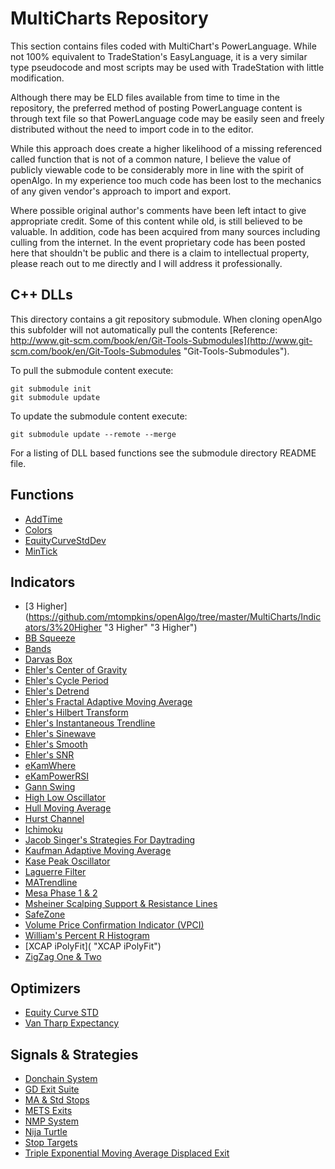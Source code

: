 # MultiCharts Repository #
This section contains files coded with MultiChart's PowerLanguage. While not 100% equivalent to TradeStation's EasyLanguage, it is a very similar type pseudocode and most scripts may be used with TradeStation with little modification.

Although there may be ELD files available from time to time in the repository, the preferred method of posting PowerLanguage content is through text file so that PowerLanguage code may be easily seen and freely distributed without the need to import code in to the editor.  

While this approach does create a higher likelihood of a missing referenced called function that is not of a common nature, I believe the value of publicly viewable code to be considerably more in line with the spirit of openAlgo. In my experience too much code has been lost to the mechanics of any given vendor's approach to import and export.

Where possible original author's comments have been left intact to give appropriate credit. Some of this content while old, is still believed to be valuable. In addition, code has been acquired from many sources including culling from the internet. In the event proprietary code has been posted here that shouldn't be public and there is a claim to intellectual property, please reach out to me directly and I will address it professionally.

## C++ DLLs
This directory contains a git repository submodule. When cloning openAlgo this subfolder will not automatically pull the contents [Reference: http://www.git-scm.com/book/en/Git-Tools-Submodules](http://www.git-scm.com/book/en/Git-Tools-Submodules "Git-Tools-Submodules"). 

To pull the submodule content execute:

    git submodule init
    git submodule update

To update the submodule content execute:

	git submodule update --remote --merge
For a listing of DLL based functions see the submodule directory README file.

## Functions ##
- [AddTime](https://github.com/mtompkins/openAlgo/tree/master/MultiCharts/Functions/AddTime "AddTime")
- [Colors](https://github.com/mtompkins/openAlgo/tree/master/MultiCharts/Functions/Colors "Colors")
- [EquityCurveStdDev](https://github.com/mtompkins/openAlgo/tree/master/MultiCharts/Functions/EquityCurveStdDev "EquityCurveStdDev")
- [MinTick](https://github.com/mtompkins/openAlgo/tree/master/MultiCharts/Functions/MinTick "MinTick")

## Indicators ##
- [3 Higher](https://github.com/mtompkins/openAlgo/tree/master/MultiCharts/Indicators/3%20Higher "3 Higher" "3 Higher")
- [BB Squeeze](https://github.com/mtompkins/openAlgo/tree/master/MultiCharts/Indicators/BB%20Squeeze "BB Squeeze") 
- [Bands](https://github.com/mtompkins/openAlgo/tree/master/MultiCharts/Indicators/Bands "Bands")
- [Darvas Box](https://github.com/mtompkins/openAlgo/tree/master/MultiCharts/Indicators/Darvas%20Box "Darvas Box")
- [Ehler's Center of Gravity](https://github.com/mtompkins/openAlgo/tree/master/MultiCharts/Indicators/Ehlers%20Center%20of%20Gravity "Ehler's Center of Gravity")
- [Ehler's Cycle Period](https://github.com/mtompkins/openAlgo/tree/master/MultiCharts/Indicators/Ehlers%20Cycle%20Period "Ehler's Cycle Period")
- [Ehler's Detrend](https://github.com/mtompkins/openAlgo/tree/master/MultiCharts/Indicators/Ehlers%20Detrend "Ehler's Detrend")
- [Ehler's Fractal Adaptive Moving Average](https://github.com/mtompkins/openAlgo/tree/master/MultiCharts/Indicators/Ehlers%20Fractal%20Adaptive%20Moving%20Average "Ehler's FRAMA")
- [Ehler's Hilbert Transform](https://github.com/mtompkins/openAlgo/tree/master/MultiCharts/Indicators/Ehlers%20Hilbert%20Transform "Ehler's Hilbert Transform")
- [Ehler's Instantaneous Trendline](https://github.com/mtompkins/openAlgo/tree/master/MultiCharts/Indicators/Ehlers%20Instantaneous%20Trendline "Ehler's Instantaneous Trendline")
- [Ehler's Sinewave](https://github.com/mtompkins/openAlgo/tree/master/MultiCharts/Indicators/Ehlers%20Sinewave "Ehler's Sinewave")
- [Ehler's Smooth](https://github.com/mtompkins/openAlgo/tree/master/MultiCharts/Indicators/Ehlers%20Smooth "Ehler's Smooth")
- [Ehler's SNR](https://github.com/mtompkins/openAlgo/tree/master/MultiCharts/Indicators/Ehlers%20SNR "Ehler's SNR")
- [eKamWhere](https://github.com/mtompkins/openAlgo/tree/master/MultiCharts/Indicators/eKamWhere "eKamWhere")
- [eKamPowerRSI](https://github.com/mtompkins/openAlgo/tree/master/MultiCharts/Indicators/eKamPowerRSI "eKamPowerRSI")
- [Gann Swing](https://github.com/mtompkins/openAlgo/tree/master/MultiCharts/Indicators/Gann%20Swing "Gann Swing")
- [High Low Oscillator](https://github.com/mtompkins/openAlgo/tree/master/MultiCharts/Indicators/High%20Low%20Oscillator "High Low Oscillator")
- [Hull Moving Average](https://github.com/mtompkins/openAlgo/tree/master/MultiCharts/Indicators/Hull%20Moving%20Average "Hull Moving Average")
- [Hurst Channel](https://github.com/mtompkins/openAlgo/tree/master/MultiCharts/Indicators/Hurst%20Channel "Hurst Channel")
- [Ichimoku](https://github.com/mtompkins/openAlgo/tree/master/MultiCharts/Indicators/Ichimoku "Ichimoku")
- [Jacob Singer's Strategies For Daytrading](https://github.com/mtompkins/openAlgo/tree/master/MultiCharts/Indicators/Jacob%20Singer's%20Strategies%20For%20Daytrading "Jacob Singer's Strategies For Daytrading")
- [Kaufman Adaptive Moving Average](https://github.com/mtompkins/openAlgo/tree/master/MultiCharts/Indicators/Kaufman%20Adaptive%20Moving%20Average "Kaufman Adaptive Moving Average")
- [Kase Peak Oscillator](https://github.com/mtompkins/openAlgo/tree/master/MultiCharts/Indicators/Kase%20Peak%20Oscillator "Kase Peak Oscillator")
- [Laguerre Filter](https://github.com/mtompkins/openAlgo/tree/master/MultiCharts/Indicators/Laguerre%20Filter%201%20%26%202 "Laguerre Filter 1 & 2")
- [MATrendline](https://github.com/mtompkins/openAlgo/tree/master/MultiCharts/Indicators/MATrendline "MATrendline")
- [Mesa Phase 1 & 2](https://github.com/mtompkins/openAlgo/tree/master/MultiCharts/Indicators/Mesa%20Phase%201%20%26%202 "Mesa Phase 1 & 2")
- [Msheiner Scalping Support & Resistance Lines](https://github.com/mtompkins/openAlgo/tree/master/MultiCharts/Indicators/Msheiner%20Scalping%20Support%20%26%20Resistance%20Lines "Msheiner Scalping Support & Resistance Lines")
- [SafeZone](https://github.com/mtompkins/openAlgo/tree/master/MultiCharts/Indicators/SafeZone "SafeZone")
- [Volume Price Confirmation Indicator (VPCI)](https://github.com/mtompkins/openAlgo/tree/master/MultiCharts/Indicators/VPCI "Volume Price Confirmation Indicator (VPCI)")
- [William's Percent R Histogram](https://github.com/mtompkins/openAlgo/tree/master/MultiCharts/Indicators/W%25R%20Histogram "William's Percent R Histogram")
- [XCAP iPolyFit]( "XCAP iPolyFit")
- [ZigZag One & Two](https://github.com/mtompkins/openAlgo/tree/master/MultiCharts/Indicators/ZigZag%20One%20%26%20Two "ZigZag One & Two")

## Optimizers ##
- [Equity Curve STD](https://github.com/mtompkins/openAlgo/tree/master/MultiCharts/Optimizations/Equity%20Curve%20STD "Equity Curve STD")
-  [Van Tharp Expectancy](https://github.com/mtompkins/openAlgo/tree/master/MultiCharts/Optimizations/Van%20Tharp%20Expectancy "Van Tharp Expectancy")

## Signals & Strategies ##
- [Donchain System](https://github.com/mtompkins/openAlgo/tree/master/MultiCharts/Signals%20%26%20Strategies/Donchain%20System "Donchain System")
- [GD Exit Suite](https://github.com/mtompkins/openAlgo/tree/master/MultiCharts/Signals%20%26%20Strategies/GD-exit-suite "GD Exit Suite")
- [MA & Std Stops](https://github.com/mtompkins/openAlgo/tree/master/MultiCharts/Signals%20%26%20Strategies/MA%20%26%20Std%20Stops "MA & Std Stops")
- [METS Exits](https://github.com/mtompkins/openAlgo/tree/master/MultiCharts/Signals%20%26%20Strategies/METS%20Exits "METS Exits")
- [NMP System](https://github.com/mtompkins/openAlgo/tree/master/MultiCharts/Signals%20%26%20Strategies/NMP%20System "NMP System")
- [Nija Turtle](https://github.com/mtompkins/openAlgo/tree/master/MultiCharts/Signals%20%26%20Strategies/Nija%20Turtle "Nija Turtle")
- [Stop Targets](https://github.com/mtompkins/openAlgo/tree/master/MultiCharts/Signals%20%26%20Strategies/Stop%20Targets "Stop Targets")
- [Triple Exponential Moving Average Displaced Exit](https://github.com/mtompkins/openAlgo/tree/master/MultiCharts/Signals%20%26%20Strategies/Triple%20XMA%20Displaced%20Exit "Triple Exponential Moving Average Displaced Exit")